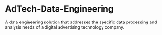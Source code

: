 # AdTech-Data-Engineering
A data engineering solution that addresses the specific data processing and analysis needs of a digital advertising technology company.
